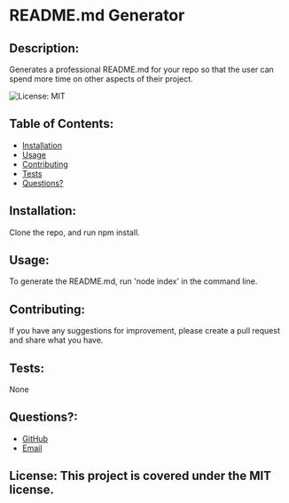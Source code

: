 
  # README.md Generator
  

  
  ## Description: 

  Generates a professional README.md for your repo so that the user can spend more time on other aspects of their project.
  

  ![License: MIT](https://img.shields.io/badge/License-MIT-yellow.svg) 

  ## Table of Contents:
  * [Installation](#installation)
  * [Usage](#usage)
  * [Contributing](#contributing)
  * [Tests](#tests)
  * [Questions?](#questions)
  
  ## Installation: 
 
  Clone the repo, and run npm install.
  

  
  ## Usage: 

  To generate the README.md, run 'node index' in the command line.
  

  
  ## Contributing: 

  If you have any suggestions for improvement, please create a pull request and share what you have.
  

  
  ## Tests: 

  None
  

  
  ## Questions?:
  * <a href=https://github.com/gwarzecha target="_blank">GitHub</a>
  * <a href="mailto: gmwarzecha@gmail.com" target="_blank">Email</a>
  
  ## License: This project is covered under the MIT license.